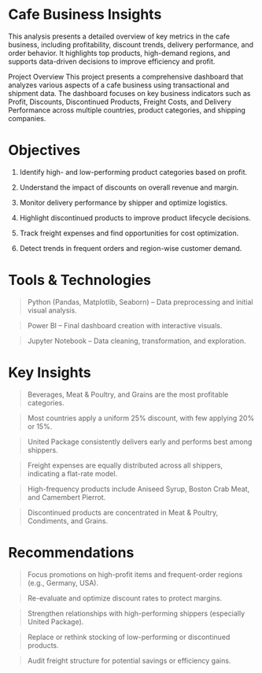 # Cafe Business Insights
This analysis presents a detailed overview of key metrics in the cafe business, including profitability, discount trends, delivery performance, and order behavior. 
It highlights top products, high-demand regions, and supports data-driven decisions to improve efficiency and profit.

Project Overview
This project presents a comprehensive dashboard that analyzes various aspects of a cafe business using transactional and shipment data. The dashboard focuses on key business indicators such as Profit, Discounts, Discontinued Products, Freight Costs, and Delivery Performance across multiple countries, product categories, and shipping companies.

# Objectives
1. Identify high- and low-performing product categories based on profit.

2. Understand the impact of discounts on overall revenue and margin.

3. Monitor delivery performance by shipper and optimize logistics.

4. Highlight discontinued products to improve product lifecycle decisions.

5. Track freight expenses and find opportunities for cost optimization.

6. Detect trends in frequent orders and region-wise customer demand.

# Tools & Technologies
> Python (Pandas, Matplotlib, Seaborn) – Data preprocessing and initial visual analysis.

> Power BI – Final dashboard creation with interactive visuals.

> Jupyter Notebook – Data cleaning, transformation, and exploration.

# Key Insights
> Beverages, Meat & Poultry, and Grains are the most profitable categories.

> Most countries apply a uniform 25% discount, with few applying 20% or 15%.

> United Package consistently delivers early and performs best among shippers.

> Freight expenses are equally distributed across all shippers, indicating a flat-rate model.

> High-frequency products include Aniseed Syrup, Boston Crab Meat, and Camembert Pierrot.

> Discontinued products are concentrated in Meat & Poultry, Condiments, and Grains.

# Recommendations
> Focus promotions on high-profit items and frequent-order regions (e.g., Germany, USA).

> Re-evaluate and optimize discount rates to protect margins.

> Strengthen relationships with high-performing shippers (especially United Package).

> Replace or rethink stocking of low-performing or discontinued products.

> Audit freight structure for potential savings or efficiency gains.

